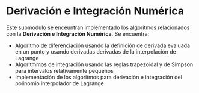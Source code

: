 # Derivación e Integración Numérica

Este submódulo se enceuntran implementado los algoritmos relacionados con la **Derivación e Integración Numérica**. Se encuentra: 
* Algoritmo de diferenciación usando la definición de derivada evaluada en un punto y usando derivadas derivadas de la interpolación de Lagrange
* Algoritmmos de integración usando las reglas trapezoidal y de Simpson para intervalos relativamente pequeños
* Implementación de los algoritmos para derivación e integración del polinomio interpolador de Lagrange